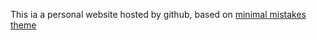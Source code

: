 This ia a personal website hosted by github, based on [minimal mistakes theme](https://github.com/mmistakes/minimal-mistakes)
